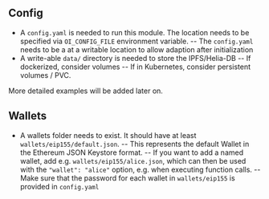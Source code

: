 
## Config
- A `config.yaml` is needed to run this module. The location needs to be specified via `OI_CONFIG_FILE` environment variable.
-- The `config.yaml` needs to be a at a writable location to allow adaption after initialization
- A write-able `data/` directory is needed to store the IPFS/Helia-DB
-- If dockerized, consider volumes
-- If in Kubernetes, consider persistent volumes / PVC.

More detailed examples will be added later on.

## Wallets
- A wallets folder needs to exist. It should have at least `wallets/eip155/default.json`. 
-- This represents the default Wallet in the Ethereum JSON Keystore format. 
-- If you want to add a named wallet, add e.g. `wallets/eip155/alice.json`, which can then be used with the `"wallet": "alice"` option, e.g. when executing function calls.
-- Make sure that the password for each wallet in `wallets/eip155` is provided in `config.yaml`